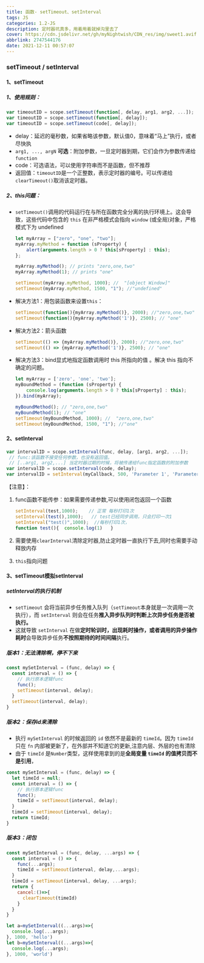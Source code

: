 ```yaml
---
title: 函数- setTimeout、setInterval
tags: JS
categories: 1.2-JS
description: 定时器坑真多，用着用着就掉沟里去了
cover: https://cdn.jsdelivr.net/gh/myNightwish/CDN_res/img/sweet1.avif
abbrlink: 2747544176
date: 2021-12-11 00:57:07
---
```



### setTimeout / setInterval ###

#### 1、setTimeout  ####

##### 1、使用规则： #####

```js
var timeoutID = scope.setTimeout(function[, delay, arg1, arg2, ...]);
var timeoutID = scope.setTimeout(function[, delay]);
var timeoutID = scope.setTimeout(code[, delay]);
```

* delay：延迟的毫秒数，如果省略该参数，默认值0，意味着“马上”执行，或者尽快执
* `arg1, ..., argN` **可选**：附加参数，一旦定时器到期，它们会作为参数传递给`function`
* code：可选语法，可以使用字符串而不是函数，但不推荐
* 返回值：`timeoutID`是一个正整数，表示定时器的编号。可以传递给`clearTimeout()`取消该定时器。

##### 2、this问题： #####

* `setTimeout()`调用的代码运行在与所在函数完全分离的执行环境上。这会导致，这些代码中包含的 `this` 在非严格模式会指向 `window` (或全局)对象，严格模式下为 undefined

  ```js
  let myArray = ["zero", "one", "two"];
  myArray.myMethod = function (sProperty) {
      alert(arguments.length > 0 ? this[sProperty] : this);
  };
  
  myArray.myMethod(); // prints "zero,one,two"
  myArray.myMethod(1); // prints "one"
  
  setTimeout(myArray.myMethod, 1000); //  "[object Window]"
  setTimeout(myArray.myMethod, 1500, "1"); //"undefined"
  ```

* 解决方法1：用包装函数来设置`this`：

  ```js
  setTimeout(function(){myArray.myMethod()}, 2000); //"zero,one,two"
  setTimeout(function(){myArray.myMethod('1')}, 2500); // "one" 
  ```

* 解决方法2：箭头函数

  ```js
  setTimeout(() => {myArray.myMethod()}, 2000); //"zero,one,two" 
  setTimeout(() => {myArray.myMethod('1')}, 2500); // "one"
  ```

* 解决方法3：bind显式地指定函数调用时 this 所指向的值 。解决 this 指向不确定的问题。

  ```js
  let myArray = ['zero', 'one', 'two'];
  myBoundMethod = (function (sProperty) {
      console.log(arguments.length > 0 ? this[sProperty] : this);
  }).bind(myArray);
  
  myBoundMethod(); // "zero,one,two"
  myBoundMethod(1); // "one"
  setTimeout(myBoundMethod, 1000); //  "zero,one,two"
  setTimeout(myBoundMethod, 1500, "1"); //"one" 
  ```

#### 2、setInterval ####

```js
var intervalID = scope.setInterval(func, delay, [arg1, arg2, ...]);
 // func:该函数不接受任何参数，也没有返回值。
 // [..arg1, arg2,...] 当定时器过期的时候，将被传递给func指定函数的附加参数
var intervalID = scope.setInterval(code, delay);
var intervalID = setInterval(myCallback, 500, 'Parameter 1', 'Parameter2');
```

【注意】：

1. func函数不能传参：如果需要传递参数,可以使用闭包返回一个函数

   ```js
   setInterval(test,1000);    // 正常 每秒打印1次
   setInterval(test(),1000);   // test已经同步调用，只会打印一次1
   setInterval("test()",1000);  //每秒打印1次，
   function test(){  console.log(1)   }
   ```

2. 需要使用`clearInterval`清除定时器,防止定时器一直执行下去,同时也需要手动释放内存

3. `this`指向问题

#### 3、setTimeout模拟setInterval ####

##### setInterval的执行机制 #####

* `setTimeout` 会将当前异步任务推入队列（`setTimeout`本身就是一次调用一次执行），而 `setInterval` 则会在任务**推入异步队列时判断上次异步任务是否被执行。**
* 这就导致 `setInterval` 在做**定时轮训时，出现耗时操作，或者调用的异步操作耗时**会导致异步任务**不按照期待的时间间隔**执行。

##### 版本1：无法清除啊，停不下来 #####

```js
const mySetInterval = (func, delay) => {
  const interval = () => {
    // 执行原本逻辑func
    func();
    setTimeout(interval, delay);
  }
  setTimeout(interval, delay);
}
```

##### 版本2：保存id来清除 #####

* 执行 `mySetInterval` 的时候返回的 `id` 依然不是最新的 `timeId`。因为 `timeId` 只在 `fn` 内部被更新了，在外部并不知道它的更新,注意内层、外层的也有清除
* 由于 `timeId` 是`Number`类型，这样使用拿到的是**全局变量 `timeId` 的值拷贝而不是引用**，

```js
const mySetInterval = (func, delay) => {
  let timeId = null;
  const interval = () => {
    // 执行原本逻辑func
    func();
    timeId = setTimeout(interval, delay);
  }
  timeId = setTimeout(interval, delay);
  return timeId;
}
```

##### 版本3：闭包 #####

```js
const mySetInterval = (func, delay, ...args) => {
  const interval = () => {
    func(...args);
    timeId = setTimeout(interval, delay,...args);
  }
  timeId = setTimeout(interval, delay, ...args);
  return {
    cancel:()=>{
      clearTimeout(timeId)
    }
  }
}

let a=mySetInterval((...args)=>{
  console.log(...args);
}, 1000, 'hello')
let b=mySetInterval((...args)=>{
  console.log(...args);
}, 1000, 'world')
```
